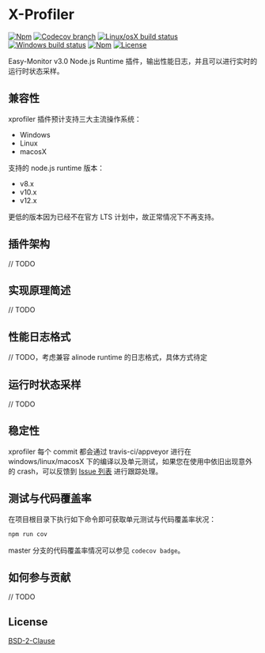 # X-Profiler

[![Npm](https://img.shields.io/npm/v/xprofiler)](https://www.npmjs.com/package/xprofiler)
[![Codecov branch](https://img.shields.io/codecov/c/github/hyj1991/xprofiler/master)](https://codecov.io/gh/hyj1991/xprofiler)
[![Linux/osX build status](https://travis-ci.org/hyj1991/xprofiler.svg?branch=master)](https://travis-ci.org/hyj1991/xprofiler)
[![Windows build status](https://ci.appveyor.com/api/projects/status/f2wsq37va9d35vw4/branch/master?svg=true)](https://ci.appveyor.com/project/hyj1991/xprofiler/branch/master)
[![Npm](https://img.shields.io/npm/dm/xprofiler)](https://www.npmjs.com/package/xprofiler)
[![License](https://img.shields.io/npm/l/xprofiler)](LICENSE)

Easy-Monitor v3.0 Node.js Runtime 插件，输出性能日志，并且可以进行实时的运行时状态采样。

## 兼容性

xprofiler 插件预计支持三大主流操作系统：

- Windows
- Linux
- macosX

支持的 node.js runtime 版本：

- v8.x
- v10.x
- v12.x

更低的版本因为已经不在官方 LTS 计划中，故正常情况下不再支持。

## 插件架构

// TODO

## 实现原理简述

// TODO

## 性能日志格式

// TODO，考虑兼容 alinode runtime 的日志格式，具体方式待定

## 运行时状态采样

// TODO

## 稳定性

xprofiler 每个 commit 都会通过 travis-ci/appveyor 进行在 windows/linux/macosX 下的编译以及单元测试，如果您在使用中依旧出现意外的 crash，可以反馈到 [Issue 列表](https://github.com/hyj1991/xprofiler/issues) 进行跟踪处理。

## 测试与代码覆盖率

在项目根目录下执行如下命令即可获取单元测试与代码覆盖率状况：

```bash
npm run cov
```

master 分支的代码覆盖率情况可以参见 `codecov badge`。

## 如何参与贡献

// TODO

## License

[BSD-2-Clause](LICENSE)